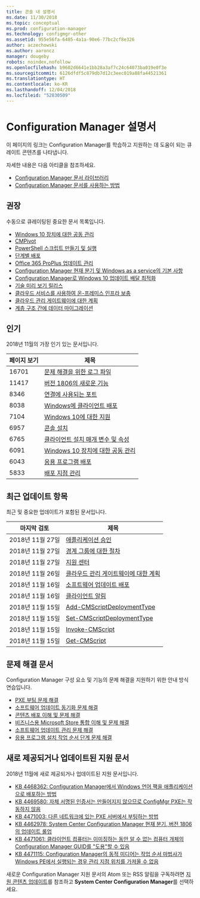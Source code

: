 ```yaml
---
title: 콘솔 내 설명서
ms.date: 11/30/2018
ms.topic: conceptual
ms.prod: configuration-manager
ms.technology: configmgr-other
ms.assetid: 955e56fa-6485-4a1a-90e6-77bc2cf8e326
author: aczechowski
ms.author: aaroncz
manager: dougeby
robots: noindex,nofollow
ms.openlocfilehash: b9602d6641e1bb28a3af7c24c64073ba019e0f3e
ms.sourcegitcommit: 6126dfdf5c879db7d12c3eec019a88fa44521361
ms.translationtype: HT
ms.contentlocale: ko-KR
ms.lasthandoff: 12/04/2018
ms.locfileid: "52830509"
---
```

<!-- 
- Feature 1357546
- This page displays in-console, under the Community workspace, Documentation node. 
- Don't use any relative links; must be full https://docs.microsoft.com and language neutral
- Process: https://microsoft.sharepoint.com/teams/ConfigMgr/Documents/ContentPub/Data%20collection%20process%20for%20Feature%201357546%20In-console%20documentation.docx?web=1
-->


# <a name="configuration-manager-documentation"></a>Configuration Manager 설명서
이 페이지의 링크는 Configuration Manager를 학습하고 지원하는 데 도움이 되는 큐레이트 콘텐츠를 나타냅니다. 

자세한 내용은 다음 아티클을 참조하세요.
- [Configuration Manager 문서 라이브러리](https://docs.microsoft.com/sccm)  
- [Configuration Manager 문서를 사용하는 방법](https://docs.microsoft.com/sccm/core/understand/use-docs)



## <a name="recommended"></a>권장 
수동으로 큐레이팅된 중요한 문서 목록입니다.

- [Windows 10 장치에 대한 공동 관리](https://docs.microsoft.com/sccm/core/clients/manage/co-management-overview)  
- [CMPivot](https://docs.microsoft.com/sccm/core/servers/manage/cmpivot)  
- [PowerShell 스크립트 만들기 및 실행](https://docs.microsoft.com/sccm/apps/deploy-use/create-deploy-scripts)  
- [단계별 배포](https://docs.microsoft.com/sccm/osd/deploy-use/create-phased-deployment-for-task-sequence)  
- [Office 365 ProPlus 업데이트 관리](https://docs.microsoft.com/sccm/sum/deploy-use/manage-office-365-proplus-updates)  
- [Configuration Manager 현재 분기 및 Windows as a service의 기본 사항](https://docs.microsoft.com/sccm/core/understand/configuration-manager-and-windows-as-service)
- [Configuration Manager로 Windows 10 업데이트 배달 최적화](https://docs.microsoft.com/sccm/sum/deploy-use/optimize-windows-10-update-delivery)
- [기술 미리 보기 릴리스](https://docs.microsoft.com/sccm/core/get-started/technical-preview)
- [클라우드 서비스를 사용하여 온-프레미스 인프라 보충](https://docs.microsoft.com/sccm/core/understand/use-cloud-services)
- [클라우드 관리 게이트웨이에 대한 계획](https://docs.microsoft.com/sccm/core/clients/manage/plan-cloud-management-gateway)
- [계층 구조 간에 데이터 마이그레이션](https://docs.microsoft.com/sccm/core/migration/migrate-data-between-hierarchies)



## <a name="trending"></a>인기
2018년 11월의 가장 인기 있는 문서입니다.

 | 페이지 보기 | 제목 | 
 |------------|-------| 
 | 16701 | [문제 해결을 위한 로그 파일](https://docs.microsoft.com/sccm/core/plan-design/hierarchy/log-files) | 
 | 11417 | [버전 1806의 새로운 기능](https://docs.microsoft.com/sccm/core/plan-design/changes/whats-new-in-version-1806) | 
 | 8346 | [연결에 사용되는 포트](https://docs.microsoft.com/sccm/core/plan-design/hierarchy/ports) | 
 | 8038 | [Windows에 클라이언트 배포](https://docs.microsoft.com/sccm/core/clients/deploy/deploy-clients-to-windows-computers) | 
 | 7104 | [Windows 10에 대한 지원](https://docs.microsoft.com/sccm/core/plan-design/configs/support-for-windows-10) | 
 | 6957 | [콘솔 설치](https://docs.microsoft.com/sccm/core/servers/deploy/install/install-consoles) | 
 | 6765 | [클라이언트 설치 매개 변수 및 속성](https://docs.microsoft.com/sccm/core/clients/deploy/about-client-installation-properties) | 
 | 6091 | [Windows 10 장치에 대한 공동 관리](https://docs.microsoft.com/sccm/core/clients/manage/co-management-overview) | 
 | 6043 | [응용 프로그램 배포](https://docs.microsoft.com/sccm/apps/deploy-use/deploy-applications) | 
 | 5833 | [배포 지점 관리](https://docs.microsoft.com/sccm/core/servers/deploy/configure/install-and-configure-distribution-points) | 



## <a name="recently-updated"></a>최근 업데이트 항목
최근 및 중요한 업데이트가 포함된 문서입니다.

 | 마지막 검토 | 제목 | 
 |---------------|-------|
 | 2018년 11월 27일 | [애플리케이션 승인](https://docs.microsoft.com/sccm/apps/deploy-use/app-approval) | 
 | 2018년 11월 27일 | [경계 그룹에 대한 절차](https://docs.microsoft.com/sccm/core/servers/deploy/configure/boundary-group-procedures) | 
 | 2018년 11월 27일 | [지원 센터](https://docs.microsoft.com/sccm/core/support/support-center) | 
 | 2018년 11월 26일 | [클라우드 관리 게이트웨이에 대한 계획](https://docs.microsoft.com/sccm/core/clients/manage/cmg/plan-cloud-management-gateway) | 
 | 2018년 11월 16일 | [소프트웨어 업데이트 배포](https://docs.microsoft.com/sccm/sum/deploy-use/deploy-software-updates) | 
 | 2018년 11월 16일 | [클라이언트 알림](https://docs.microsoft.com/sccm/core/clients/manage/client-notification) | 
 | 2018년 11월 15일 | [Add-CMScriptDeploymentType](https://docs.microsoft.com/powershell/module/configurationmanager/add-cmscriptdeploymenttype) | 
 | 2018년 11월 15일 | [Set-CMScriptDeploymentType](https://docs.microsoft.com/powershell/module/configurationmanager/set-cmscriptdeploymenttype) | 
 | 2018년 11월 15일 | [Invoke-CMScript](https://docs.microsoft.com/powershell/module/configurationmanager/invoke-cmscript) | 
 | 2018년 11월 15일 | [Get-CMScript](https://docs.microsoft.com/powershell/module/configurationmanager/get-cmscript) | 



## <a name="troubleshooting-articles"></a>문제 해결 문서
Configuration Manager 구성 요소 및 기능의 문제 해결을 지원하기 위한 안내 방식 연습입니다.

- [PXE 부팅 문제 해결](https://support.microsoft.com/help/10082)
- [소프트웨어 업데이트 동기화 문제 해결](https://support.microsoft.com/help/10059)
- [콘텐츠 배포 이해 및 문제 해결](https://support.microsoft.com/help/4000401)
- [비즈니스용 Microsoft Store 통합 이해 및 문제 해결](https://support.microsoft.com/help/4010214)
- [소프트웨어 업데이트 관리 문제 해결](https://support.microsoft.com/help/10680)
- [응용 프로그램 설치 작업 순서 단계 문제 해결](https://support.microsoft.com/help/18408/)



## <a name="new-and-updated-support-articles"></a>새로 제공되거나 업데이트된 지원 문서
2018년 11월에 새로 제공되거나 업데이트된 지원 문서입니다.

- [KB 4468362: Configuration Manager에서 Windows 언어 팩을 애플리케이션으로 배포하는 방법](https://support.microsoft.com/help/4468362)
- [KB 4469580: 자체 서명된 인증서는 만들어지지 않으므로 ConfigMgr PXE는 작동하지 않음](https://support.microsoft.com/help/4469580/)
- [KB 4471003: 다른 네트워크에 있는 PXE 서버에서 부팅하는 방법](https://support.microsoft.com/help/4471003)
- [KB 4462978: System Center Configuration Manager 현재 분기, 버전 1806의 업데이트 롤업](https://support.microsoft.com/help/4462978)
- [KB 4471061: 클라이언트 컴퓨터는 이미징하는 동안 알 수 없는 컴퓨터 개체의 Configuration Manager GUID를 "도용"할 수 있음](https://support.microsoft.com/help/4471061)
- [KB 4471115: Configuration Manager의 동적 미디어는 작업 순서 마법사가 Windows PE에서 실행되는 경우 관리 지점 위치를 가져올 수 없음](https://support.microsoft.com/help/4471115)


새로운 Configuration Manager 지원 문서의 Atom 또는 RSS 알림을 구독하려면 [지원 콘텐츠 업데이트](https://support.microsoft.com/help/4089498/)를 참조하고 **System Center Configuration Manager**를 선택하세요.  

